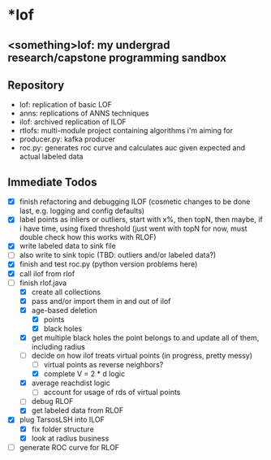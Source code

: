 # \*lof
\<something\>lof: my undergrad research/capstone programming sandbox
----------------
## Repository
- lof: replication of basic LOF
- anns: replications of ANNS techniques
- ilof: archived replication of ILOF
- rtlofs: multi-module project containing algorithms i'm aiming for
- producer.py: kafka producer
- roc.py: generates roc curve and calculates auc given expected and actual labeled data

## Immediate Todos

- [x] finish refactoring and debugging ILOF (cosmetic changes to be done last, e.g. logging and config defaults)
- [x] label points as inliers or outliers, start with x%, then topN, then maybe, if i have time, using fixed threshold
(just went with topN for now, must double check how this works with RLOF)
- [x] write labeled data to sink file
- [ ] also write to sink topic (TBD: outliers and/or labeled data?)
- [x] finish and test roc.py (python version problems here)
- [x] call ilof from rlof
- [ ] finish rlof.java
    - [x] create all collections
    - [x] pass and/or import them in and out of ilof
    - [x] age-based deletion
        - [x] points
        - [x] black holes
    - [x] get multiple black holes the point belongs to and update all of them, including radius
    - [ ] decide on how ilof treats virtual points (in progress, pretty messy)
        - [ ] virtual points as reverse neighbors?
        - [x] complete V = 2 * d logic
    - [x] average reachdist logic
        - [ ] account for usage of rds of virtual points
    - [ ] debug RLOF
    - [x] get labeled data from RLOF
- [x] plug TarsosLSH into ILOF
    - [x] fix folder structure
    - [x] look at radius business
- [ ] generate ROC curve for RLOF